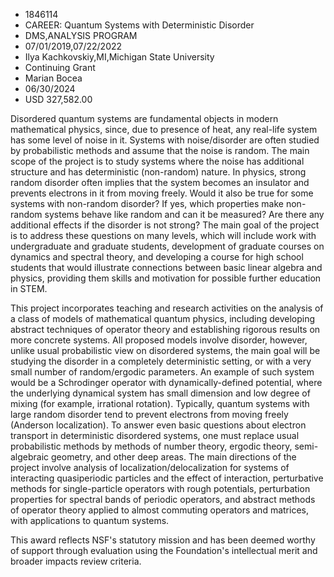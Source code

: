 
* 1846114
* CAREER: Quantum Systems with Deterministic Disorder
* DMS,ANALYSIS PROGRAM
* 07/01/2019,07/22/2022
* Ilya Kachkovskiy,MI,Michigan State University
* Continuing Grant
* Marian Bocea
* 06/30/2024
* USD 327,582.00

Disordered quantum systems are fundamental objects in modern mathematical
physics, since, due to presence of heat, any real-life system has some level of
noise in it. Systems with noise/disorder are often studied by probabilistic
methods and assume that the noise is random. The main scope of the project is to
study systems where the noise has additional structure and has deterministic
(non-random) nature. In physics, strong random disorder often implies that the
system becomes an insulator and prevents electrons in it from moving freely.
Would it also be true for some systems with non-random disorder? If yes, which
properties make non-random systems behave like random and can it be measured?
Are there any additional effects if the disorder is not strong? The main goal of
the project is to address these questions on many levels, which will include
work with undergraduate and graduate students, development of graduate courses
on dynamics and spectral theory, and developing a course for high school
students that would illustrate connections between basic linear algebra and
physics, providing them skills and motivation for possible further education in
STEM.

This project incorporates teaching and research activities on the analysis of a
class of models of mathematical quantum physics, including developing abstract
techniques of operator theory and establishing rigorous results on more concrete
systems. All proposed models involve disorder, however, unlike usual
probabilistic view on disordered systems, the main goal will be studying the
disorder in a completely deterministic setting, or with a very small number of
random/ergodic parameters. An example of such system would be a Schrodinger
operator with dynamically-defined potential, where the underlying dynamical
system has small dimension and low degree of mixing (for example, irrational
rotation). Typically, quantum systems with large random disorder tend to prevent
electrons from moving freely (Anderson localization). To answer even basic
questions about electron transport in deterministic disordered systems, one must
replace usual probabilistic methods by methods of number theory, ergodic theory,
semi-algebraic geometry, and other deep areas. The main directions of the
project involve analysis of localization/delocalization for systems of
interacting quasiperiodic particles and the effect of interaction, perturbative
methods for single-particle operators with rough potentials, perturbation
properties for spectral bands of periodic operators, and abstract methods of
operator theory applied to almost commuting operators and matrices, with
applications to quantum systems.

This award reflects NSF's statutory mission and has been deemed worthy of
support through evaluation using the Foundation's intellectual merit and broader
impacts review criteria.
